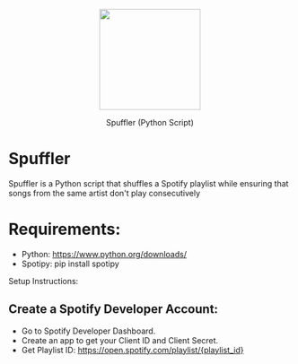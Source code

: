 <p align="center">
  <img width="180" src="https://i.imgur.com/3ePq1RL.png">
  <p align="center">Spuffler (Python Script)</p>
</p>

# Spuffler
Spuffler is a Python script that shuffles a Spotify playlist while ensuring that songs from the same artist don't play consecutively

# Requirements:
- Python: https://www.python.org/downloads/
- Spotipy: pip install spotipy

 Setup Instructions:
## Create a Spotify Developer Account:
- Go to Spotify Developer Dashboard.
- Create an app to get your Client ID and Client Secret.
- Get Playlist ID: https://open.spotify.com/playlist/{playlist_id}



